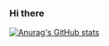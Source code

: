 ### Hi there 
[![Anurag's GitHub stats](https://github-readme-stats.vercel.app/api?username=daniyalnamdar)](https://github.com/anuraghazra/github-readme-stats)


<!--
**daniyalnamdar/daniyalnamdar** is a ✨ _special_ ✨ repository because its `README.md` (this file) appears on your GitHub profile.

Here are some ideas to get you started:

- 🔭 I’m currently working on ...
- 🌱 I’m currently learning ...
- 👯 I’m looking to collaborate on ...
- 🤔 I’m looking for help with ...
- 💬 Ask me about ...
- 📫 How to reach me: ...
- 😄 Pronouns: ...
- ⚡ Fun fact: ...
![Anurag's GitHub stats](https://github-readme-stats.vercel.app/api?username=daniyalnamdar&show=reviews,discussions_started,discussions_answered,prs_merged,prs_merged_percentage)

-->
